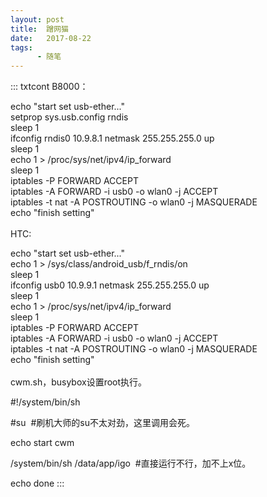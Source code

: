 ```yaml
---
layout: post
title:  蹭网猫
date:   2017-08-22
tags:
      - 随笔
---
```

::: txtcont
B8000：

echo \"start set usb-ether\...\"\
setprop sys.usb.config rndis\
sleep 1\
ifconfig rndis0 10.9.8.1 netmask 255.255.255.0 up\
sleep 1\
echo 1 \> /proc/sys/net/ipv4/ip_forward\
sleep 1\
iptables -P FORWARD ACCEPT\
iptables -A FORWARD -i usb0 -o wlan0 -j ACCEPT\
iptables -t nat -A POSTROUTING -o wlan0 -j MASQUERADE\
echo \"finish setting\"\
\
HTC:

echo \"start set usb-ether\...\"\
echo 1 \> /sys/class/android_usb/f_rndis/on\
sleep 1\
ifconfig usb0 10.9.9.1 netmask 255.255.255.0 up\
sleep 1\
echo 1 \> /proc/sys/net/ipv4/ip_forward\
sleep 1\
iptables -P FORWARD ACCEPT\
iptables -A FORWARD -i usb0 -o wlan0 -j ACCEPT\
iptables -t nat -A POSTROUTING -o wlan0 -j MASQUERADE\
echo \"finish setting\"\
\
cwm.sh，busybox设置root执行。

#!/system/bin/sh

#su  #刷机大师的su不太对劲，这里调用会死。

echo start cwm

/system/bin/sh /data/app/igo  #直接运行不行，加不上x位。

echo done
:::

